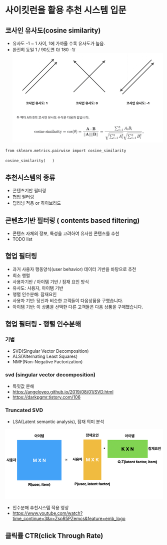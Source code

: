 # 사이킷런을 활용 추천 시스템 입문


## 코사인 유사도(cosine similarity)
- 유사도 -1 ~ 1 사이, 1에 가까울 수록 유사도가 높음.
- 완전히 동일 1 / 90도면 0/ 180 -1/
![a](imgs/00-co.png)

```
from sklearn.metrics.pairwise import cosine_similarity

cosine_similarity(   )

```

## 추천시스템의 종류
- 콘텐츠기반 필터링
- 협업 필터링
- 딥러닝 적용 or 하이브리드

## 콘텐츠기반 필터링 ( contents based filtering)
- 콘텐츠 자체의 정보, 특성을 고려하여 유사한 콘텐츠를 추천
- TODO list

## 협업 필터링
- 과거 사용자 행동양식(user behavior) 데이터 기반을 바탕으로 추천
- 희소 행렬
- 사용자기반 / 아이템 기반 / 잠재 요인 방식
- 유사도: 사용자, 아이템 기반
- 행렬 인수분해: 잠재요인
- 사용자 기반: 당신과 비슷한 고객들이 다음상품을 구했습니다.
- 아이템 기반: 이 상품을 선택한 다른 고객들은 다음 상품을 구매했습니다.


## 협업 필터링 - 행렬 인수분해
### 기법
- SVD(Singular Vector Decomposition)
- ALS(Alternating Least Squares)
- NMF(Non-Negative Factorization)
 
### svd (singular vector decomposition)
- 특잇값 분해
- https://angeloyeo.github.io/2019/08/01/SVD.html
- https://darkpgmr.tistory.com/106

### Truncated SVD
-  LSA(Latent semantic analysis), 잠재 의미 분석


![](./imgs/01-svd.png)

- 인수분해 추천시스템 적용 영상
- https://www.youtube.com/watch?time_continue=3&v=ZspR5PZemcs&feature=emb_logo



## 클릭률 CTR(click Through Rate)




 